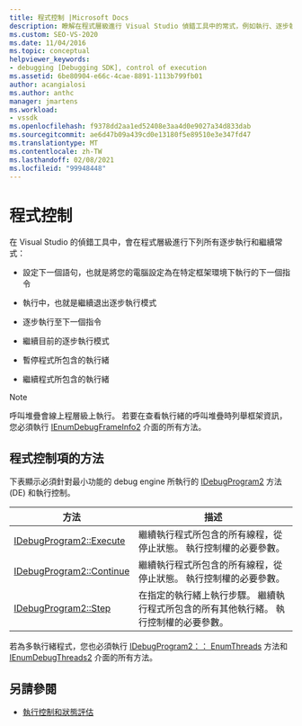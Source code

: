 ```yaml
---
title: 程式控制 |Microsoft Docs
description: 瞭解在程式層級進行 Visual Studio 偵錯工具中的常式，例如執行、逐步執行、繼續和暫停/繼續執行緒。
ms.custom: SEO-VS-2020
ms.date: 11/04/2016
ms.topic: conceptual
helpviewer_keywords:
- debugging [Debugging SDK], control of execution
ms.assetid: 6be80904-e66c-4cae-8891-1113b799fb01
author: acangialosi
ms.author: anthc
manager: jmartens
ms.workload:
- vssdk
ms.openlocfilehash: f9378dd2aa1ed52408e3aa4d0e9027a34d833dab
ms.sourcegitcommit: ae6d47b09a439cd0e13180f5e89510e3e347fd47
ms.translationtype: MT
ms.contentlocale: zh-TW
ms.lasthandoff: 02/08/2021
ms.locfileid: "99948448"
---
```

# <a name="program-control"></a>程式控制
在 Visual Studio 的偵錯工具中，會在程式層級進行下列所有逐步執行和繼續常式：

- 設定下一個語句，也就是將您的電腦設定為在特定框架環境下執行的下一個指令

- 執行中，也就是繼續退出逐步執行模式

- 逐步執行至下一個指令

- 繼續目前的逐步執行模式

- 暫停程式所包含的執行緒

- 繼續程式所包含的執行緒

> [!NOTE]
> 呼叫堆疊會線上程層級上執行。 若要在查看執行緒的呼叫堆疊時列舉框架資訊，您必須執行 [IEnumDebugFrameInfo2](../../extensibility/debugger/reference/ienumdebugframeinfo2.md) 介面的所有方法。

## <a name="methods-of-program-control"></a>程式控制項的方法
 下表顯示必須針對最小功能的 debug engine 所執行的 [IDebugProgram2](../../extensibility/debugger/reference/idebugprogram2.md) 方法 (DE) 和執行控制。

|方法|描述|
|------------|-----------------|
|[IDebugProgram2::Execute](../../extensibility/debugger/reference/idebugprogram2-execute.md)|繼續執行程式所包含的所有線程，從停止狀態。 執行控制權的必要參數。|
|[IDebugProgram2::Continue](../../extensibility/debugger/reference/idebugprogram2-continue.md)|繼續執行程式所包含的所有線程，從停止狀態。 執行控制權的必要參數。|
|[IDebugProgram2::Step](../../extensibility/debugger/reference/idebugprogram2-step.md)|在指定的執行緒上執行步驟。 繼續執行程式所包含的所有其他執行緒。 執行控制權的必要參數。|

 若為多執行緒程式，您也必須執行 [IDebugProgram2：： EnumThreads](../../extensibility/debugger/reference/idebugprogram2-enumthreads.md) 方法和 [IEnumDebugThreads2](../../extensibility/debugger/reference/ienumdebugthreads2.md) 介面的所有方法。

## <a name="see-also"></a>另請參閱
- [執行控制和狀態評估](../../extensibility/debugger/execution-control-and-state-evaluation.md)
